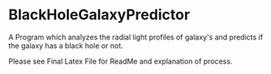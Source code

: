 # BlackHoleGalaxyPredictor
A Program which analyzes the radial light profiles of galaxy's and predicts if the galaxy has a black hole or not.

Please see Final Latex File for ReadMe and explanation of process.
